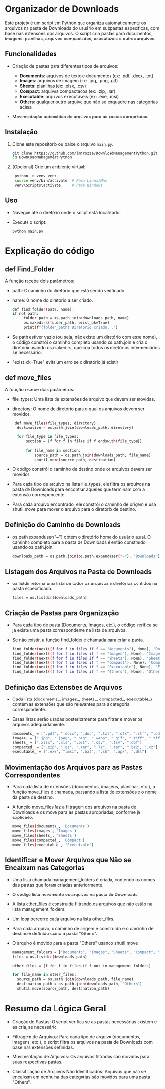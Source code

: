 # Organizador de Downloads

Este projeto é um script em Python que organiza automaticamente os arquivos na pasta de Downloads do usuário em subpastas específicas, com base nas extensões dos arquivos. O script cria pastas para documentos, imagens, planilhas, arquivos compactados, executáveis e outros arquivos.

## Funcionalidades

- Criação de pastas para diferentes tipos de arquivos:
  - **Documents**: arquivos de texto e documentos (ex: .pdf, .docx, .txt)
  - **Images**: arquivos de imagem (ex: .jpg, .png, .gif)
  - **Sheets**: planilhas (ex: .xlsx, .csv)
  - **Compact**: arquivos compactados (ex: .zip, .rar)
  - **Executable**: arquivos executáveis (ex: .exe, .msi)
  - **Others**: qualquer outro arquivo que não se enquadre nas categorias acima

- Movimentação automática de arquivos para as pastas apropriadas.

## Instalação

1. Clone este repositório ou baixe o arquivo `main.py`.

   ```bash
   git clone https://github.com/lmfrozza/DownloadManagementPython.git
   cd DownloadManagementPython
   ```
2. (Opcional) Crie um ambiente virtual:

   ```bash
    python -m venv venv
    source venv/bin/activate  # Para Linux/Mac
    venv\Scripts\activate     # Para Windows
   ```
## Uso
- Navegue até o diretório onde o script está localizado.

- Execute o script:
   ```bash
   python main.py
   ```
# Explicação do código

## def Find_Folder
   
A função recebe dois parâmetros:
- path: O caminho do diretório que está sendo verificado.
- name: O nome do diretório a ser criado.
   
   ```bash
   def find_folder(path, name):
   if not path:
        folder_path = os.path.join(downloads_path, name)
        os.makedirs(folder_path, exist_ok=True)
        print(f"{folder_path} Diretório criado...")
   ```
- Se path estiver vazio (ou seja, não existe um diretório com esse nome), o código constrói o caminho completo usando os.path.join e cria o diretório usando os.makedirs, que cria todos os diretórios intermediários se necessário.
- "exist_ok=True" evita um erro se o diretório já existir

## def move_files

A função recebe dois parâmetros:
- file_types: Uma lista de extensões de arquivo que devem ser movidas.
- directory: O nome do diretório para o qual os arquivos devem ser movidos.

  ```bash
   def move_files(file_types, directory):
    destination = os.path.join(downloads_path, directory)
    
    for file_type in file_types:
        section = [f for f in files if f.endswith(file_type)]
        
        for file_name in section:
            source_path = os.path.join(downloads_path, file_name)
            shutil.move(source_path, destination)
   ```
- O código constrói o caminho de destino onde os arquivos devem ser movidos.

- Para cada tipo de arquivo na lista file_types, ele filtra os arquivos na pasta de Downloads para encontrar aqueles que terminam com a extensão correspondente.

- Para cada arquivo encontrado, ele constrói o caminho de origem e usa shutil.move para mover o arquivo para o diretório de destino.

## Definição do Caminho de Downloads

- os.path.expanduser("~") obtém o diretório home do usuário atual. O caminho completo para a pasta de Downloads é então construído usando os.path.join.
  ```bash
  downloads_path = os.path.join(os.path.expanduser("~"), "Downloads")
  ```
## Listagem dos Arquivos na Pasta de Downloads

- os.listdir retorna uma lista de todos os arquivos e diretórios contidos na pasta especificada.
  ```bash
  files = os.listdir(downloads_path)
  ```

## Criação de Pastas para Organização

- Para cada tipo de pasta (Documents, Images, etc.), o código verifica se já existe uma pasta correspondente na lista de arquivos.
- Se não existir, a função find_folder é chamada para criar a pasta.

  ```bash
  find_folder(next((f for f in files if f == "Documents"), None), 'Documents')
  find_folder(next((f for f in files if f == "Images"), None), 'Images')
  find_folder(next((f for f in files if f == "Sheets"), None), 'Sheets')
  find_folder(next((f for f in files if f == "Compact"), None), 'Compact')
  find_folder(next((f for f in files if f == "Executable"), None), 'Executable')
  find_folder(next((f for f in files if f == "Others"), None), 'Others')
  ```

## Definição das Extensões de Arquivos

- Cada lista (documents_, images_, sheets_, compacted_, executable_) contém as extensões que são relevantes para a categoria correspondente.
- Essas listas serão usadas posteriormente para filtrar e mover os arquivos adequadamente.

  ```bash
  documents_ = [".pdf", ".docx", ".doc", ".txt", ".ofx", ".rtf", ".odt", ".ppt",     ".pptx", ".epub", ".mobi", ".html", ".htm"]
  images_ = [".jpg", ".jpeg", ".png", ".webp", ".gif", ".tiff", ".tif", ".bmp",     ".svg", ".heic"]
  sheets_ = [".xlsx", ".xls", ".ods", ".csv", ".tsv", ".dbf"]
  compacted_ = [".zip", ".gz", ".rar", ".7z", ".tar", ".bz2", ".xz"]
  executable_ = [".exe", ".msi", ".bat", ".sh", ".apk", ".dll"]
  ```

## Movimentação dos Arquivos para as Pastas Correspondentes

- Para cada lista de extensões (documentos, imagens, planilhas, etc.), a função move_files é chamada, passando a lista de extensões e o nome da pasta de destino.

- A função move_files faz a filtragem dos arquivos na pasta de Downloads e os move para as pastas apropriadas, conforme já explicado.

  ```bash
  move_files(documents_, 'Documents')
  move_files(images_, 'Images')
  move_files(sheets_, 'Sheets')
  move_files(compacted_, 'Compact')
  move_files(executable_, 'Executable')
  ```

## Identificar e Mover Arquivos que Não se Encaixam nas Categorias

- Uma lista chamada management_folders é criada, contendo os nomes das pastas que foram criadas anteriormente.
- O código lista novamente os arquivos na pasta de Downloads.
- A lista other_files é construída filtrando os arquivos que não estão na lista management_folders.
- Um loop percorre cada arquivo na lista other_files.
- Para cada arquivo, o caminho de origem é construído e o caminho de destino é definido como a pasta "Others".
- O arquivo é movido para a pasta "Others" usando shutil.move.

  ```bash
  management_folders = ["Documents", "Images", "Sheets", "Compact", "Executable",   "Others"]
  files = os.listdir(downloads_path)

  other_files = [f for f in files if f not in management_folders]

  for file_name in other_files:
    source_path = os.path.join(downloads_path, file_name)
    destination_path = os.path.join(downloads_path, 'Others')
    shutil.move(source_path, destination_path)
  ```

# Resumo da Lógica Geral
- Criação de Pastas: O script verifica se as pastas necessárias existem e as cria, se necessário.

- Filtragem de Arquivos: Para cada tipo de arquivo (documentos, imagens, etc.), o script filtra os arquivos na pasta de Downloads com base nas extensões definidas.

- Movimentação de Arquivos: Os arquivos filtrados são movidos para suas respectivas pastas.

- Classificação de Arquivos Não Identificados: Arquivos que não se encaixam em nenhuma das categorias são movidos para uma pasta "Others".  
